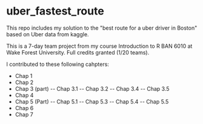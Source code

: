 # uber_fastest_route
This repo includes my solution to the "best route for a uber driver in Boston" based on Uber data from kaggle. 

This is a 7-day team project from my course Introduction to R BAN 6010 at Wake Forest University. Full credits granted (1/20 teams).

I contributed to these following cahpters:
- Chap 1
- Chap 2
- Chap 3 (part)
-- Chap 3.1
-- Chap 3.2
-- Chap 3.4
-- Chap 3.5
- Chap 4
- Chap 5 (Part)
-- Chap 5.1
-- Chap 5.3
-- Chap 5.4
-- Chap 5.5
- Chap 6
- Chap 7
